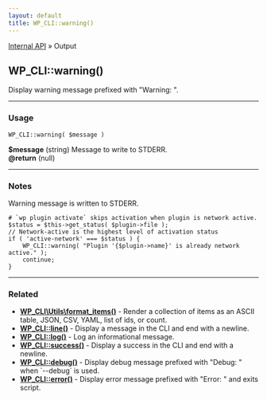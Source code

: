 ```yaml
---
layout: default
title: WP_CLI::warning()
---
```


<a href="/docs/internal-api/">Internal API</a> &raquo; Output

## WP_CLI::warning()

Display warning message prefixed with &quot;Warning: &quot;.

***

### Usage

    WP_CLI::warning( $message )

<div>
<strong>$message</strong> (string) Message to write to STDERR.<br />
<strong>@return</strong> (null) <br /></p>
</div>


***

### Notes

Warning message is written to STDERR.


    # `wp plugin activate` skips activation when plugin is network active.
    $status = $this->get_status( $plugin->file );
    // Network-active is the highest level of activation status
    if ( 'active-network' === $status ) {
    	WP_CLI::warning( "Plugin '{$plugin->name}' is already network active." );
    	continue;
    }
    



***

### Related

<ul>



<li><strong><a href="/docs/internal-api/wp-cli-utils-format-items/">WP_CLI\Utils\format_items()</a></strong> - Render a collection of items as an ASCII table, JSON, CSV, YAML, list of ids, or count.</li>


<li><strong><a href="/docs/internal-api/wp-cli-line/">WP_CLI::line()</a></strong> - Display a message in the CLI and end with a newline.</li>


<li><strong><a href="/docs/internal-api/wp-cli-log/">WP_CLI::log()</a></strong> - Log an informational message.</li>


<li><strong><a href="/docs/internal-api/wp-cli-success/">WP_CLI::success()</a></strong> - Display a success in the CLI and end with a newline.</li>


<li><strong><a href="/docs/internal-api/wp-cli-debug/">WP_CLI::debug()</a></strong> - Display debug message prefixed with &quot;Debug: &quot; when `--debug` is used.</li>


<li><strong><a href="/docs/internal-api/wp-cli-error/">WP_CLI::error()</a></strong> - Display error message prefixed with &quot;Error: &quot; and exits script.</li>



</ul>


